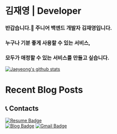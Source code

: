# 김재영 | Developer

### 반갑습니다.👋 주니어 백엔드 개발자 김재영입니다.

### 누구나 기분 좋게 사용할 수 있는 서비스,
### 모두가 애정할 수 있는 서비스를 만들고 싶습니다.

[![Jaeyeong's github stats](https://github-readme-stats.vercel.app/api?username=jaeyeong951&count_private=true&show_icons=true&theme=dracula&hide_border=true&bg_color=171B21)](https://github.com/anuraghazra/github-readme-stats)     

# Recent Blog Posts
<!-- BLOG-POST-LIST:START -->
<!-- BLOG-POST-LIST:END -->

## 📞 Contacts

[![Resume Badge](http://img.shields.io/badge/-Resume-303437?style=flat&logo=notion&link=https://www.notion.so/pnujaeyeong/Software-Engineer-58796e4b6ee040a0be8d735391bc4b91)](https://pnujaeyeong.notion.site/Software-Engineer-58796e4b6ee040a0be8d735391bc4b91)	
[![Blog Badge](http://img.shields.io/badge/-Medium%20Blog-50586C?style=flat&logo=medium&link=https://medium.com/@jaeyeong951)](https://medium.com/@jaeyeong951)
[![Gmail Badge](http://img.shields.io/badge/-Gmail-ffffff?style=flat&logo=gmail&link=mailto:jaeyeong951@gmail.com)](mailto:jaeyeong951@gmail.com)

